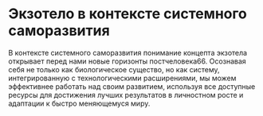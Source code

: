# Экзотело в контексте системного саморазвития

В контексте системного саморазвития понимание концепта экзотела открывает перед нами новые горизонты постчеловека66. Осознавая себя не только как биологическое существо, но как систему, интегрированную с технологическими расширениями, мы можем эффективнее работать над своим развитием, используя все доступные ресурсы для достижения лучших результатов в личностном росте и адаптации к быстро меняющемуся миру.
